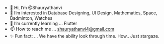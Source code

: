 - 👋 Hi, I’m @Shauryathanvi
- 👀 I’m interested in Database Designing, UI Design, Mathematics, Space, Badminton, Watches
- 🌱 I’m currently learning ... Flutter 
- 📫 How to reach me ... shauryathanvi4@gmail.com
- ✨ Fun fact: ... We have the ability look through time. How.. Just stargaze. 

<!---
Shauryathanvi/Shauryathanvi is a ✨ special ✨ repository because its `README.md` (this file) appears on your GitHub profile.
You can click the Preview link to take a look at your changes.
--->

